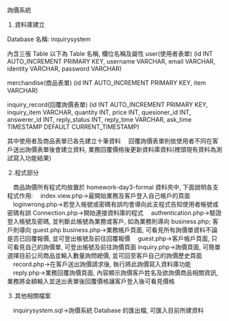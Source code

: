 
詢價系統

１.資料庫建立

 Database 名稱: inquirysystem

 內含三張 Table 以下為 Table 名稱, 欄位名稱及屬性
 user(使用者表單)
 (id INT AUTO_INCREMENT PRIMARY KEY,
  username VARCHAR,
  email VARCHAR,
  identity VARCHAR,
  password VARCHAR)

 merchandise(商品表單)
 (id INT AUTO_INCREMENT PRIMARY KEY,
  item VARCHAR)

 inquiry_record(回覆詢價表單)
 (id INT AUTO_INCREMENT PRIMARY KEY,
  inquiry_item VARCHAR,
  quantity INT,
  price INT,
  quesioner_id INT,
  answerer_id INT,
  reply_status INT,
  reply_time VARCHAR,
  ask_time TIMESTAMP DEFAULT CURRENT_TIMESTAMP)

  其中使用者及商品表單已各先建立十筆資料
　回覆詢價表單則依使用者不同在客戶送出詢價表單後會建立資料, 業務回覆價格後更新資料庫資料(裡頭現有資料為測試寫入功能結果)

２.程式部分

　商品詢價所有程式均放置於 homework-day3-formal 資料夾中, 下面說明各支程式作用:
　index.view.php->最開始業務及客戶登入自己帳戶的頁面
　loginwrong.php->若登入帳號或密碼有誤均會導向此支程式告知使用者帳號或密碼有誤
  Connection.php->開始連接資料庫的程式
　authentication.php->驗證登入帳號及密碼, 並判斷此帳號為業務或客戶, 如為業務則導向 business.php; 客戶則導向 guest.php
  business.php->業務帳戶頁面, 可看見所有詢價單資料不論是否已回覆報價, 並可登出帳號及前往回覆報價
　guest.php->客戶帳戶頁面, 只可看見自己的詢價單, 可登出帳號及前往詢價頁面
  inquiry.php->詢價頁面, 可簡單選擇目前公司商品並輸入數量詢問總價, 並可回至客戶自己的詢價歷史頁面
　record.php->在客戶送出詢價請求後, 執行將此詢價寫入資料庫功能
　reply.php->業務回覆詢價頁面, 內容顯示詢價客戶姓名及欲詢價商品相關資訊, 業務將金額輸入並送出表單後回覆價格讓客戶登入後可看見價格

３.其他相關檔案

　inquirysystem.sql->詢價系統 Database 的匯出檔, 可匯入目前所建資料
